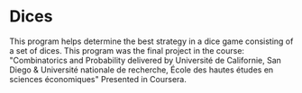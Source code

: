 # Dices
This program helps determine the best strategy in a dice game consisting of a set of dices.
This program was the final project in the course: 
"Combinatorics and Probability delivered by Université de Californie, San Diego & Université nationale de recherche, École des hautes études en sciences économiques" 
Presented in Coursera.
